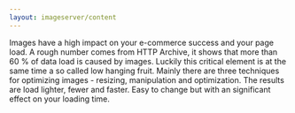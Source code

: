 ```yaml
---
layout: imageserver/content
---
```

Images have a high impact on your e-commerce success and your page load. A rough number comes from HTTP Archive, it shows that  more than 60 % of data load is caused by images. Luckily this critical element is at the same time a so called low hanging fruit. Mainly there are three techniques for optimizing images - resizing, manipulation and optimization. The results are load lighter, fewer and faster. Easy to change but with an significant effect on your loading time. 

